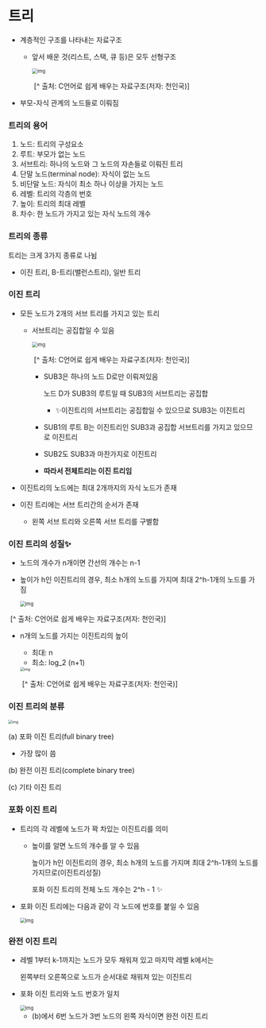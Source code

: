 # 트리

- 계층적인 구조를 나타내는 자료구조
  - 앞서 배운 것(리스트, 스택, 큐 등)은 모두 선형구조

    <img src="https://lh3.googleusercontent.com/SxSu0x9NJ4bLmgy7pIwhQErICKrSXhxqLALs7nW0k1gf3R-Pm05iJEgvtxLCHCe996jWKRO7rxA56adixpn8fcQbUz20PD0cGxV-M0l_NXsc56AYWUwIG-QTV3u3x0S4xoNSCyc" alt="img" style="zoom:67%;" />

    ​										  [^ 출처: C언어로 쉽게 배우는 자료구조(저자: 천인국)] 

- 부모-자식 관계의 노드들로 이뤄짐



### 트리의 용어

1. 노드: 트리의 구성요소
2. 루트: 부모가 없는 노드
3. 서브트리: 하나의 노드와 그 노드의 자손들로 이뤄진 트리
4. 단말 노드(terminal node): 자식이 없는 노드
5. 비단말 노드: 자식이 최소 하나 이상을 가지는 노드
6. 레벨: 트리의 각층의 번호
7. 높이: 트리의 최대 레벨
8. 차수: 한 노드가 가지고 있는 자식 노드의 개수



### 트리의 종류

트리는 크게 3가지 종류로 나뉨

- 이진 트리, B-트리(밸런스트리), 일반 트리



### 이진 트리

- 모든 노드가 2개의 서브 트리를 가지고 있는 트리

  - 서브트리는 공집합일 수 있음

    <img src="https://lh5.googleusercontent.com/F2xo5t5e8g6iuUcabxg-CfFbjlPy5sBuklALdOixo9ABetnnWxhBEwRxeY2ZA8dIevKn0Y7Bk8L8JodJuWYNl8qpB0gVNEy5bXcRLwBehk6bZLiM71WvlXknrH1JPXW7g_Ko6Ig" alt="img" style="zoom:67%;" />

    ​								[^ 출처: C언어로 쉽게 배우는 자료구조(저자: 천인국)]

    - SUB3은 하나의 노드 D로만 이뤄져있음

      노드 D가 SUB3의 루트일 때 SUB3의 서브트리는 공집합

      - ✨이진트리의 서브트리는 공집합일 수 있으므로 SUB3는 이진트리 

    - SUB1의 루트 B는 이진트리인 SUB3과 공집합 서브트리를 가지고 있으므로 이진트리

    - SUB2도 SUB3과 마찬가지로 이진트리

    - **따라서 전체트리는 이진 트리임**

- 이진트리의 노드에는 최대 2개까지의 자식 노드가 존재

- 이진 트리에는 서브 트리간의 순서가 존재

  - 왼쪽 서브 트리와 오른쪽 서브 트리를 구별함



### 이진 트리의 성질✨

- 노드의 개수가 n개이면 간선의 개수는 n-1 

- 높이가 h인 이진트리의 경우, 최소 h개의 노드를 가지며 최대 2^h-1개의 노드를 가짐

  <img src="https://lh6.googleusercontent.com/cUqQ5QArPApfWcyIbVrA5jsahJ7aH46YhuF3SvG8aNmSszhzpOBDXhDicYay0kqHydh3_9QNuDPCzs7IA4505KQVUQj_QzRIFF97ZGyMKYh07RZAPfdPOHzSHJ2bOMSJBQwYeEo" alt="img" style="zoom:67%;" />

​             [^ 출처: C언어로 쉽게 배우는 자료구조(저자: 천인국)]

- n개의 노드를 가지는 이진트리의 높이 

  - 최대: n
  - 최소: log_2 (n+1)

  <img src="https://lh6.googleusercontent.com/dSOGcBsarU2Oj5MIUDjIfYc2Hy4OT4mtuw8Mq_7Yv1WNp6zR4BYf2vnXzIg_CRm86kcFsXusu7EHZYdWad2rg7OLOhsvJhH96JpFIF8ZrVlV48EWP1BnyUS9Qtm_if7Eb6M5KjE" alt="img" style="zoom:50%;" />

  ​							   [^ 출처: C언어로 쉽게 배우는 자료구조(저자: 천인국)]



### 이진 트리의 분류

<img src="https://lh6.googleusercontent.com/7AuwuBrNLIlERGQZHs7k2I9rwZ5tX_pIl60yNTWxihQ7hw2lojJc7IFwVR_ZC6cRIgo4OMzlMMPA6sbajM7eT0piBUDNmyZHbuLpjsHATjaC5iXtLj8LmabaFgoqHhcqXGi3h1M" alt="img" style="zoom:50%;" />

(a) 포화 이진 트리(full binary tree)

- 가장 많이 씀

(b) 완전 이진 트리(complete binary tree)

(c) 기타 이진 트리



### 포화 이진 트리

- 트리의 각 레벨에 노드가 꽉 차있는 이진트리를 의미

  - 높이를 알면 노드의 개수를 알 수 있음

    높이가 h인 이진트리의 경우, 최소 h개의 노드를 가지며 최대 2^h-1개의 노드를 가지므로(이진트리성질)

    포화 이진 트리의 전체 노드 개수는 2^h - 1 ✨

- 포화 이진 트리에는 다음과 같이 각 노드에 번호를 붙일 수 있음

  <img src="https://lh5.googleusercontent.com/QxiZUjMkTHVugqePrZEsVh8TU97CH4kmgCbYtwm6JaaiASZ9GTfb4AgcecpNol1BYhk8jx03iOU2Xn5RMF_dKYqeC0_6q_utanLD7Hi-m2fg0FZtKHIUVAqgxe7rlhx8TDirBoM" alt="img" style="zoom: 67%;" />





### 완전 이진 트리

- 레벨 1부터 k-1까지는 노드가 모두 채워져 있고 마지막 레벨 k에서는 

  왼쪽부터 오른쪽으로 노드가 순서대로 채워져 있는 이진트리

- 포화 이진 트리와 노드 번호가 일치

  <img src="https://lh3.googleusercontent.com/XO8I59mgxyZjb28bsFIy5V--Cb90eeZ6ZYGrQ8XoRDIv--_Inhn4_N1fEMlLTzQTIUNcMvvAc2rg4HlmY8LKrD9q9xmRyOzl1jrjEiYtMoIP7KjOCVRMt8Ff8ovZHSL9q_7BeJA" alt="img" style="zoom:67%;" />

  - (b)에서 6번 노드가 3번 노드의 왼쪽 자식이면 완전 이진 트리



